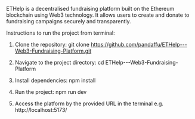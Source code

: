 ETHelp is a decentralised fundraising platform built on the Ethereum blockchain using Web3 technology. It allows users to create and donate to fundraising campaigns securely and transparently.

Instructions to run the project from terminal:

1. Clone the repository:
git clone https://github.com/pandaffu/ETHelp---Web3-Fundraising-Platform.git

2. Navigate to the project directory:
cd ETHelp---Web3-Fundraising-Platform

3. Install dependencies:
npm install

4. Run the project:
npm run dev

5. Access the platform by the provided URL in the terminal e.g. http://localhost:5173/
